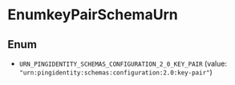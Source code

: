 

# EnumkeyPairSchemaUrn

## Enum


* `URN_PINGIDENTITY_SCHEMAS_CONFIGURATION_2_0_KEY_PAIR` (value: `"urn:pingidentity:schemas:configuration:2.0:key-pair"`)




